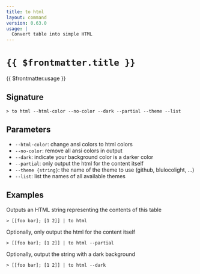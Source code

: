 ```yaml
---
title: to html
layout: command
version: 0.63.0
usage: |
  Convert table into simple HTML
---
```


# `{{ $frontmatter.title }}`

<div style='white-space: pre-wrap;'>{{ $frontmatter.usage }}</div>

## Signature

```> to html --html-color --no-color --dark --partial --theme --list```

## Parameters

 -  `--html-color`: change ansi colors to html colors
 -  `--no-color`: remove all ansi colors in output
 -  `--dark`: indicate your background color is a darker color
 -  `--partial`: only output the html for the content itself
 -  `--theme {string}`: the name of the theme to use (github, blulocolight, ...)
 -  `--list`: list the names of all available themes

## Examples

Outputs an  HTML string representing the contents of this table
```shell
> [[foo bar]; [1 2]] | to html
```

Optionally, only output the html for the content itself
```shell
> [[foo bar]; [1 2]] | to html --partial
```

Optionally, output the string with a dark background
```shell
> [[foo bar]; [1 2]] | to html --dark
```
